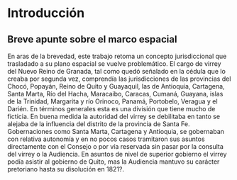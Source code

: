Introducción
============

Breve apunte sobre el marco espacial
------------------------------------

En aras de la brevedad, este trabajo retoma un concepto jurisdiccional
que trasladado a su plano espacial se vuelve problemático. El cargo de
virrey del Nuevo Reino de Granada, tal como quedó señalado en la cédula
que lo creaba por segunda vez, comprendía las jurisdicciones de las
provincias del Chocó, Popayán, Reino de Quito y Guayaquil, las de
Antioquia, Cartagena, Santa Marta, Río del Hacha, Maracaibo, Caracas,
Cumaná, Guayana, islas de la Trinidad, Margarita y río Orinoco, Panamá,
Portobelo, Veragua y el Darién. En términos generales esta es una
división que tiene mucho de ficticia. En buena medida la autoridad del
virrey se debilitaba en tanto se alejaba de la influencia del distrito
de la provincia de Santa Fe. Gobernaciones como Santa Marta, Cartagena y
Antioquia, se gobernaban con relativa autonomía y en no pocos casos
tramitaron sus asuntos directamente con el Consejo o por vía reservada
sin pasar por la consulta del virrey o la Audiencia. En asuntos de nivel
de superior gobierno el virrey podía asistir al gobierno de Quito, mas
la Audiencia mantuvo su carácter pretoriano hasta su disolución en
1821?.
